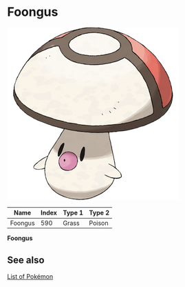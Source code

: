 # Foongus


![Foongus](images/590.png)

| **Name** | **Index** | **Type 1** | **Type 2** |
|----|----|----|----|
| Foongus | 590 | Grass | Poison  |

**Foongus** 

## See also

[List of Pokémon](../pokemon.md)
